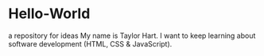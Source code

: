 # Hello-World
a repository for ideas
My name is Taylor Hart. I want to keep learning about software development (HTML, CSS & JavaScript).

